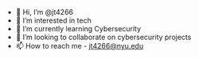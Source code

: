 - 👋 Hi, I’m @jt4266
- 👀 I’m interested in tech
- 🌱 I’m currently learning Cybersecurity
- 💞️ I’m looking to collaborate on cybersecurity projects
- 📫 How to reach me - jt4266@nyu.edu

<!---
jt4266/jt4266 is a ✨ special ✨ repository because its `README.md` (this file) appears on your GitHub profile.
You can click the Preview link to take a look at your changes.
--->
